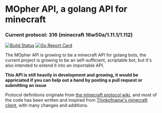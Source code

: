 # MOpher API, a golang API for minecraft

### Current protocol: 316 (minecraft 16w50a/1.11.1/1.112)

[![Build Status](https://travis-ci.org/ShadowJonathan/MOpher.svg?branch=master)](https://travis-ci.org/ShadowJonathan/MOpher) [![Go Report Card](https://goreportcard.com/badge/github.com/ShadowJonathan/MOpher)](https://goreportcard.com/report/github.com/ShadowJonathan/MOpher)

The MOpher API is growing to be a minecraft API for golang bots, the current project is growing to be an self-sufficient, scriptable bot, but it's also intended to extend it into an importable API.

**This API is still heavily in development and growing, it would be appriciated if you can help out a hand by posting a pull request or submitting an issue**

Protocol definitions originate from [the minecraft protocol wiki](http://wiki.vg/Protocol), and most of the code has been written and inspired from [Thinkofname's minecraft client](https://github.com/Thinkofname/steven-go), with many changes and additions.
